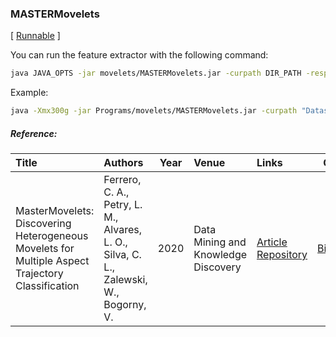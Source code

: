 ### MASTERMovelets

\[ [Runnable](/assets/method/MASTERMovelets.jar) ]

You can run the feature extractor with the following command:

```bash
java JAVA_OPTS -jar movelets/MASTERMovelets.jar -curpath DIR_PATH -respath RESULTS_DIR_PATH -descfile DATA_DIR_PATH/DESCRIPTOR_FILE.json -nt NUMBER_OF_THREADS -ed true -ms MIN_SUBTRAJ_SIZE -Ms MAX_SUBTRAJ_SIZE -cache true -output discrete -samples 1 -sampleSize 0.5 -medium "none" -output "discrete" -lowm "false" 
```

Example:
```bash
java -Xmx300g -jar Programs/movelets/MASTERMovelets.jar -curpath "Datasets/Foursquare_nyc/run1" -respath "Results/Foursquare_nyc/run1/MASTERMovelets" -descfile "Datasets/DESCRIPTORS/RawTraj_spatial.json" -nt 8 -ed true -ms 1 -Ms -3 -cache true -output discrete -samples 1 -sampleSize 0.5 -medium "none" -output "discrete" -lowm "false" 
```

##### Reference:

| Title | Authors | Year | Venue | Links | Cite |
|:------|:--------|------|:------|:------|:----:|
| MasterMovelets: Discovering Heterogeneous Movelets for Multiple Aspect Trajectory Classification | Ferrero, C. A., Petry, L. M., Alvares, L. O., Silva, C. L., Zalewski, W., Bogorny, V. | 2020 | Data Mining and Knowledge Discovery | [Article](https://link.springer.com/article/10.1007/s10618-020-00676-x) [Repository](https://github.com/bigdata-ufsc/MASTERMovelets) | [BibTex](https://github.com/bigdata-ufsc/research-summary/blob/master/resources/bibtex/Ferrero2020mastermovelets.bib) |